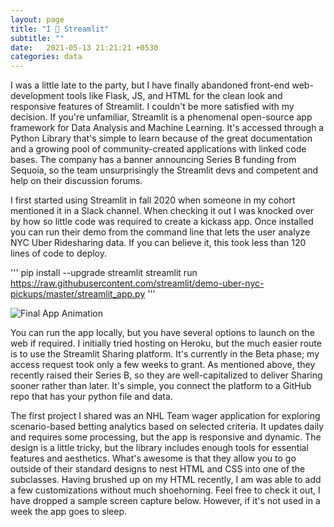```yaml
---
layout: page
title: "I 💓 Streamlit"
subtitle: ""
date:   2021-05-13 21:21:21 +0530
categories: data
---
```


I was a little late to the party, but I have finally abandoned front-end web-development tools like Flask, JS, and HTML 
for the clean look and responsive features of Streamlit.  I couldn't be more satisfied with my decision. If you're unfamiliar,
Streamlit is a phenomenal open-source app framework for Data Analysis and Machine Learning. It's accessed through a Python Library 
that's simple to learn because of the great documentation and a growing pool of community-created applications with linked code bases. 
The company has a banner announcing Series B funding from Sequoia,
so the team unsurprisingly the Streamlit devs and competent and help on their discussion forums.

I first started using Streamlit in fall 2020 when someone in my cohort mentioned it in a Slack channel. When checking it out
I was knocked over by how so little code was required to create a kickass app. Once installed you can run their demo from the 
command line that lets the user analyze NYC Uber Ridesharing data. If you can believe it, this took less than 120 lines of code to deploy.

'''
pip install --upgrade streamlit
streamlit run https://raw.githubusercontent.com/streamlit/demo-uber-nyc-pickups/master/streamlit_app.py
'''


![Final App Animation](https://github.com/streamlit/streamlit/raw/develop/docs/_static/img/uber_horiz.gif "Final App Animation")

You can run the app locally, but you have several options to launch on the web if required. I initially tried hosting on Heroku, but 
the much easier route is to use the Streamlit Sharing platform. It's currently in the Beta phase; my access request took only a few weeks to grant.
As mentioned above, they recently raised their Series B, so they are well-capitalized to deliver Sharing sooner rather than later. It's simple, you
connect the platform to a GitHub repo that has your python file and data. 

The first project I shared was an NHL Team wager application for exploring scenario-based betting analytics based on selected criteria. It updates 
daily and requires some processing, but the app is responsive and dynamic. The design is a little tricky, but the library includes enough tools for
essential features and aesthetics. What's awesome is that they allow you to go outside of their standard designs to nest HTML and CSS into one of the subclasses.
Having brushed up on my HTML recently, I am was able to add a few customizations without much shoehorning.  Feel free to check it out, I have dropped a sample
screen capture below. However, if it's not used in a week the app goes to sleep.
